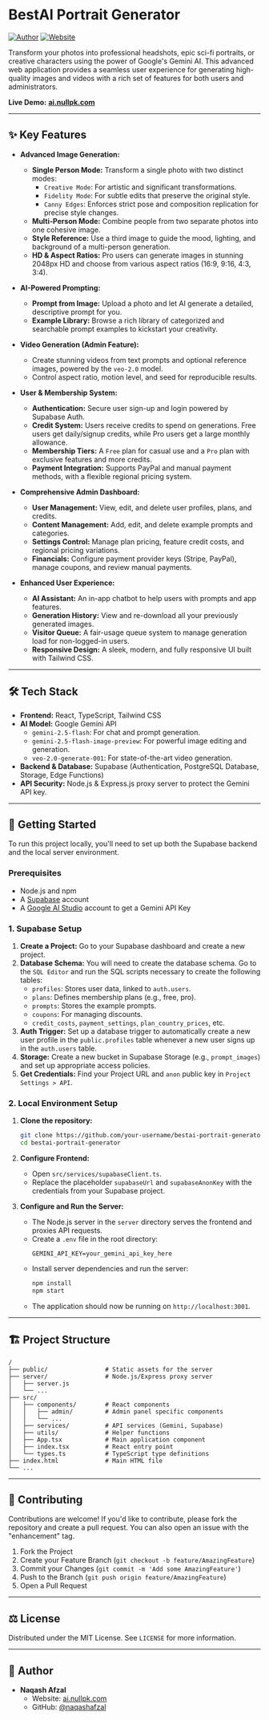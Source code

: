 
# BestAI Portrait Generator

[![Author](https://img.shields.io/badge/Author-Naqash%20Afzal-blue.svg)](https://github.com/naqashafzal)
[![Website](https://img.shields.io/badge/Website-ai.nullpk.com-brightgreen.svg)](https://ai.nullpk.com)

Transform your photos into professional headshots, epic sci-fi portraits, or creative characters using the power of Google's Gemini AI. This advanced web application provides a seamless user experience for generating high-quality images and videos with a rich set of features for both users and administrators.

**Live Demo:** [**ai.nullpk.com**](https://ai.nullpk.com)

 <!-- Replace with an actual screenshot -->

---

## ✨ Key Features

- **Advanced Image Generation:**
  - **Single Person Mode:** Transform a single photo with two distinct modes:
    - `Creative Mode`: For artistic and significant transformations.
    - `Fidelity Mode`: For subtle edits that preserve the original style.
    - `Canny Edges`: Enforces strict pose and composition replication for precise style changes.
  - **Multi-Person Mode:** Combine people from two separate photos into one cohesive image.
  - **Style Reference:** Use a third image to guide the mood, lighting, and background of a multi-person generation.
  - **HD & Aspect Ratios:** Pro users can generate images in stunning 2048px HD and choose from various aspect ratios (16:9, 9:16, 4:3, 3:4).

- **AI-Powered Prompting:**
  - **Prompt from Image:** Upload a photo and let AI generate a detailed, descriptive prompt for you.
  - **Example Library:** Browse a rich library of categorized and searchable prompt examples to kickstart your creativity.

- **Video Generation (Admin Feature):**
  - Create stunning videos from text prompts and optional reference images, powered by the `veo-2.0` model.
  - Control aspect ratio, motion level, and seed for reproducible results.

- **User & Membership System:**
  - **Authentication:** Secure user sign-up and login powered by Supabase Auth.
  - **Credit System:** Users receive credits to spend on generations. Free users get daily/signup credits, while Pro users get a large monthly allowance.
  - **Membership Tiers:** A `Free` plan for casual use and a `Pro` plan with exclusive features and more credits.
  - **Payment Integration:** Supports PayPal and manual payment methods, with a flexible regional pricing system.

- **Comprehensive Admin Dashboard:**
  - **User Management:** View, edit, and delete user profiles, plans, and credits.
  - **Content Management:** Add, edit, and delete example prompts and categories.
  - **Settings Control:** Manage plan pricing, feature credit costs, and regional pricing variations.
  - **Financials:** Configure payment provider keys (Stripe, PayPal), manage coupons, and review manual payments.

- **Enhanced User Experience:**
  - **AI Assistant:** An in-app chatbot to help users with prompts and app features.
  - **Generation History:** View and re-download all your previously generated images.
  - **Visitor Queue:** A fair-usage queue system to manage generation load for non-logged-in users.
  - **Responsive Design:** A sleek, modern, and fully responsive UI built with Tailwind CSS.

---

## 🛠️ Tech Stack

- **Frontend:** React, TypeScript, Tailwind CSS
- **AI Model:** Google Gemini API
  - `gemini-2.5-flash`: For chat and prompt generation.
  - `gemini-2.5-flash-image-preview`: For powerful image editing and generation.
  - `veo-2.0-generate-001`: For state-of-the-art video generation.
- **Backend & Database:** Supabase (Authentication, PostgreSQL Database, Storage, Edge Functions)
- **API Security:** Node.js & Express.js proxy server to protect the Gemini API key.

---

## 🚀 Getting Started

To run this project locally, you'll need to set up both the Supabase backend and the local server environment.

### Prerequisites

- Node.js and npm
- A [Supabase](https://supabase.com/) account
- A [Google AI Studio](https://aistudio.google.com/) account to get a Gemini API Key

### 1. Supabase Setup

1.  **Create a Project:** Go to your Supabase dashboard and create a new project.
2.  **Database Schema:** You will need to create the database schema. Go to the `SQL Editor` and run the SQL scripts necessary to create the following tables:
    - `profiles`: Stores user data, linked to `auth.users`.
    - `plans`: Defines membership plans (e.g., free, pro).
    - `prompts`: Stores the example prompts.
    - `coupons`: For managing discounts.
    - `credit_costs`, `payment_settings`, `plan_country_prices`, etc.
3.  **Auth Trigger:** Set up a database trigger to automatically create a new user profile in the `public.profiles` table whenever a new user signs up in the `auth.users` table.
4.  **Storage:** Create a new bucket in Supabase Storage (e.g., `prompt_images`) and set up appropriate access policies.
5.  **Get Credentials:** Find your Project URL and `anon` public key in `Project Settings > API`.

### 2. Local Environment Setup

1.  **Clone the repository:**
    ```bash
    git clone https://github.com/your-username/bestai-portrait-generator.git
    cd bestai-portrait-generator
    ```

2.  **Configure Frontend:**
    - Open `src/services/supabaseClient.ts`.
    - Replace the placeholder `supabaseUrl` and `supabaseAnonKey` with the credentials from your Supabase project.

3.  **Configure and Run the Server:**
    - The Node.js server in the `server` directory serves the frontend and proxies API requests.
    - Create a `.env` file in the root directory:
      ```
      GEMINI_API_KEY=your_gemini_api_key_here
      ```
    - Install server dependencies and run the server:
      ```bash
      npm install
      npm start
      ```
    - The application should now be running on `http://localhost:3001`.

---

## 🏗️ Project Structure

```
/
├── public/                # Static assets for the server
├── server/                # Node.js/Express proxy server
│   ├── server.js
│   └── ...
├── src/
│   ├── components/        # React components
│   │   ├── admin/         # Admin panel specific components
│   │   └── ...
│   ├── services/          # API services (Gemini, Supabase)
│   ├── utils/             # Helper functions
│   ├── App.tsx            # Main application component
│   ├── index.tsx          # React entry point
│   └── types.ts           # TypeScript type definitions
├── index.html             # Main HTML file
└── ...
```

---

## 🤝 Contributing

Contributions are welcome! If you'd like to contribute, please fork the repository and create a pull request. You can also open an issue with the "enhancement" tag.

1.  Fork the Project
2.  Create your Feature Branch (`git checkout -b feature/AmazingFeature`)
3.  Commit your Changes (`git commit -m 'Add some AmazingFeature'`)
4.  Push to the Branch (`git push origin feature/AmazingFeature`)
5.  Open a Pull Request

---

## ⚖️ License

Distributed under the MIT License. See `LICENSE` for more information.

---

## 👤 Author

-   **Naqash Afzal**
    -   Website: [ai.nullpk.com](https://ai.nullpk.com)
    -   GitHub: [@naqashafzal](https://github.com/naqashafzal)
